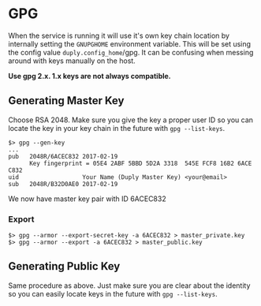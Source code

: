 
# GPG

When the service is running it will use it's own key chain location by
internally setting the `GNUPGHOME` environment variable. This will be set
using the config value `duply.config_home`/gpg. It can be confusing
when messing around with keys manually on the host.

**Use gpg 2.x. 1.x keys are not always compatible.**

## Generating Master Key

Choose RSA 2048. Make sure you give the key a proper user ID so you can locate
the key in your key chain in the future with `gpg --list-keys`.
```
$> gpg --gen-key
...
pub   2048R/6ACEC832 2017-02-19
      Key fingerprint = 05E4 2ABF 5BBD 5D2A 3318  545E FCF8 16B2 6ACE C832
uid                  Your Name (Duply Master Key) <your@email>
sub   2048R/B32D0AE0 2017-02-19
```

We now have master key pair with ID 6ACEC832

### Export
```
$> gpg --armor --export-secret-key -a 6ACEC832 > master_private.key
$> gpg --armor --export -a 6ACEC832 > master_public.key
```

## Generating Public Key

Same procedure as above. Just make sure you are clear about the identity
so you can easily locate keys in the future with `gpg --list-keys`.
